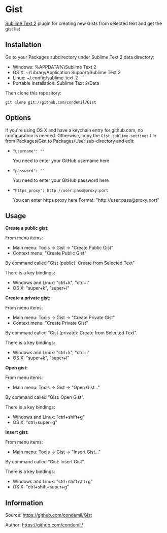 Gist
====

[Sublime Text 2](http://www.sublimetext.com/) plugin for creating new Gists from selected text and get the gist list

Installation
-----------

Go to your Packages subdirectory under Sublime Text 2 data directory:

* Windows: %APPDATA%\Sublime Text 2
* OS X: ~/Library/Application Support/Sublime Text 2
* Linux: ~/.config/sublime-text-2
* Portable Installation: Sublime Text 2/Data

Then clone this repository:

    git clone git://github.com/condemil/Gist

Options
-------

If you're using OS X and have a keychain entry for github.com, no configuration is needed. Otherwise, copy the `Gist.sublime-settings` file from Packages/Gist to Packages/User sub-directory and edit:

*   `"username": ""`

    You need to enter your GitHub username here

*   `"password": ""`

    You need to enter your GitHub password here

*   `"https_proxy": http://user:pass@proxy:port`

    You can enter https proxy here
    Format: "http://user:pass@proxy:port"

Usage
-----
**Create a public gist:**

From menu items:

* Main menu: Tools -> Gist -> "Create Public Gist"
* Context menu: "Create Public Gist"

By command called "Gist (public): Create from Selected Text"

There is a key bindings:

* Windows and Linux: "ctrl+k", "ctrl+i"
* OS X: "super+k", "super+i"

**Create a private gist:**

From menu items:

* Main menu: Tools -> Gist -> "Create Private Gist"
* Context menu: "Create Private Gist"

By command called "Gist (private): Create from Selected Text".

There is a key bindings:

* Windows and Linux: "ctrl+k", "ctrl+l"
* OS X: "super+k", "super+l"

**Open gist:**

From menu items:

* Main menu: Tools -> Gist -> "Open Gist..."

By command called "Gist: Open Gist".

There is a key bindings:

* Windows and Linux: "ctrl+shift+g"
* OS X: "ctrl+super+g"

**Insert gist:**

From menu items:

* Main menu: Tools -> Gist -> "Insert Gist..."

By command called "Gist: Insert Gist".

There is a key bindings:

* Windows and Linux: "ctrl+shift+alt+g"
* OS X: "ctrl+shift+super+g"


Information
-----------

Source: https://github.com/condemil/Gist

Author: https://github.com/condemil/

